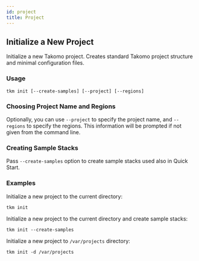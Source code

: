 ```yaml
---
id: project
title: Project
---
```


## Initialize a New Project

Initialize a new Takomo project. Creates standard Takomo project structure and minimal configuration files.

### Usage

```
tkm init [--create-samples] [--project] [--regions]
```

### Choosing Project Name and Regions

Optionally, you can use `--project` to specify the project name, and `--regions` to specify the regions. This information will be prompted if not given from the command line.

### Creating Sample Stacks

Pass `--create-samples` option to create sample stacks used also in Quick Start.


### Examples

Initialize a new project to the current directory:

```
tkm init 
```

Initialize a new project to the current directory and create sample stacks:

```
tkm init --create-samples
```

Initialize a new project to `/var/projects` directory:

```
tkm init -d /var/projects
```
